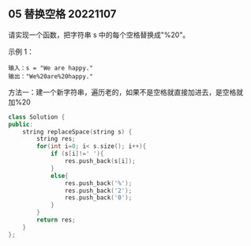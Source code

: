 ## 05 替换空格 20221107

请实现一个函数，把字符串 s 中的每个空格替换成"%20"。

示例 1：

    输入：s = "We are happy."
    输出："We%20are%20happy."

方法一：建一个新字符串，遍历老的，如果不是空格就直接加进去，是空格就加%20

```c++
class Solution {
public:
    string replaceSpace(string s) {
        string res;
        for(int i=0; i< s.size(); i++){
            if (s[i]!=' '){
                res.push_back(s[i]);
            }
            else{
                res.push_back('%');
                res.push_back('2');
                res.push_back('0');
            }
        }
        return res;
    }
};
```